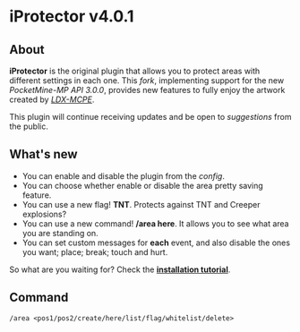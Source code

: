 # iProtector v4.0.1

## About
**iProtector** is the original plugin that allows you to protect areas with different settings in each one. This *fork*, implementing support for the new *PocketMine-MP API 3.0.0*, provides new features to fully enjoy the artwork created by [*LDX-MCPE*](https://github.com/LDX-MCPE).

This plugin will continue receiving updates and be open to *suggestions* from the public.

## What's new
- You can enable and disable the plugin from the *config*.
- You can choose whether enable or disable the area pretty saving feature.
- You can use a new flag! **TNT**. Protects against TNT and Creeper explosions?
- You can use a new command! **/area here**. It allows you to see what area you are standing on.
- You can set custom messages for **each** event, and also disable the ones you want; place; break; touch and hurt.

So what are you waiting for?
Check the **[installation tutorial](https://github.com/kenygamer/iProtector-v4.0/wiki/Installation-tutorial)**.

## Command

```
/area <pos1/pos2/create/here/list/flag/whitelist/delete>
```
